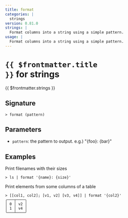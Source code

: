 ```yaml
---
title: format
categories: |
  strings
version: 0.81.0
strings: |
  Format columns into a string using a simple pattern.
usage: |
  Format columns into a string using a simple pattern.
---
```


# <code>{{ $frontmatter.title }}</code> for strings

<div class='command-title'>{{ $frontmatter.strings }}</div>

## Signature

```> format (pattern)```

## Parameters

 -  `pattern`: the pattern to output. e.g.) "{foo}: {bar}"

## Examples

Print filenames with their sizes
```shell
> ls | format '{name}: {size}'

```

Print elements from some columns of a table
```shell
> [[col1, col2]; [v1, v2] [v3, v4]] | format '{col2}'
╭───┬────╮
│ 0 │ v2 │
│ 1 │ v4 │
╰───┴────╯

```
